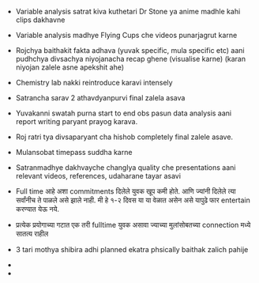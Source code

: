- Variable analysis satrat kiva kuthetari Dr Stone ya anime madhle kahi clips dakhavne
- Variable analysis madhye Flying Cups che videos punarjagrut karne
- Rojchya baithakit fakta adhava (yuvak specific, mula specific etc) aani pudhchya divsachya niyojanacha recap ghene (visualise karne) (karan niyojan zalele asne apekshit ahe)
- Chemistry lab nakki reintroduce karavi intensely
- Satrancha sarav 2 athavdyanpurvi final zalela asava
- Yuvakanni swatah purna start to end obs pasun data analysis aani report writing paryant prayog karava.
- Roj ratri tya divsaparyant cha hishob completely final zalele asave.
- Mulansobat timepass suddha karne
- Satranmadhye dakhvayche changlya quality che presentations aani relevant videos, references, udaharane tayar asavi
- Full time आहे अशा commitments दिलेले युवक खूप कमी होते. आणि ज्यांनी दिलेले त्या सर्वांनीच ते पाळले असे झाले नाही. मी हे १-२ दिवस या या वेळात असेन असे यापुढे फार entertain करण्यात येऊ नये.
- प्रत्येक प्रयोगाच्या गटात एक तरी fulltime युवक असावा ज्याच्या मुलांसोबतच्या connection मध्ये सातत्य राहील
- 3 tari mothya shibira adhi planned ekatra phsically baithak zalich pahije
- 

- 
